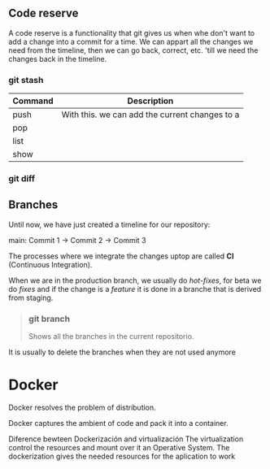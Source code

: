 ## Code reserve
A code reserve is a functionality that git gives us when whe don't want to add a change into a commit for a time.
We can appart all the changes we need from the timeline, then we can go back, correct, etc. 'till we need the changes back in the timeline.

### git stash
| Command | Description |
| - | - |
| push | With this. we can add the current changes to a  |
| pop | |
| list | |
| show | |

### git diff


## Branches
Until now, we have just created a timeline for our repository:

main: Commit 1 -> Commit 2 -> Commit 3

The processes where we integrate the changes uptop are called **CI** (Continuous Integration).

When we are in the production branch, we usually do *hot-fixes*, for beta we do *fixes* and if the change is a *feature* it is done in a branche that is derived from staging.


> ### git branch
> Shows all the branches in the current repositorio.

It is usually to delete the branches when they are not used anymore


# Docker
Docker resolves the problem of distribution.

Docker captures the ambient of code and pack it into a container. 

Diference bewteen Dockerización and virtualización
The virtualization control the resources and mount over it an Operative System.
The dockerization gives the needed resources for the aplication to work
